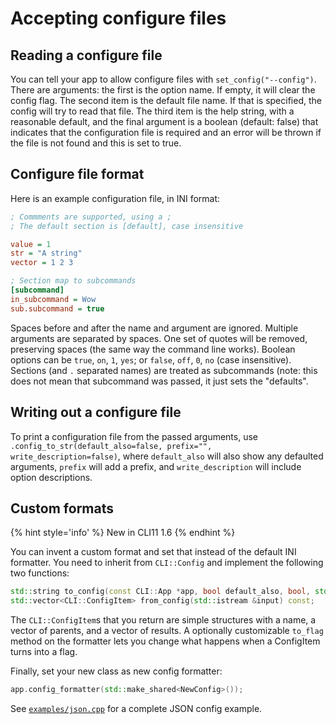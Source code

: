 # Accepting configure files

## Reading a configure file

You can tell your app to allow configure files with `set_config("--config")`. There are arguments: the first is the option name. If empty, it will clear the config flag. The second item is the default file name. If that is specified, the config will try to read that file. The third item is the help string, with a reasonable default, and the final argument is a boolean (default: false) that indicates that the configuration file is required and an error will be thrown if the file
is not found and this is set to true.

## Configure file format

Here is an example configuration file, in INI format:

```ini
; Commments are supported, using a ;
; The default section is [default], case insensitive

value = 1
str = "A string"
vector = 1 2 3

; Section map to subcommands
[subcommand]
in_subcommand = Wow
sub.subcommand = true
```

Spaces before and after the name and argument are ignored. Multiple arguments are separated by spaces. One set of quotes will be removed, preserving spaces (the same way the command line works). Boolean options can be `true`, `on`, `1`, `yes`; or `false`, `off`, `0`, `no` (case insensitive). Sections (and `.` separated names) are treated as subcommands (note: this does not mean that subcommand was passed, it just sets the "defaults".

## Writing out a configure file

To print a configuration file from the passed arguments, use `.config_to_str(default_also=false, prefix="", write_description=false)`, where `default_also` will also show any defaulted arguments, `prefix` will add a prefix, and `write_description` will include option descriptions.

## Custom formats

{% hint style='info' %}
New in CLI11 1.6
{% endhint %}

You can invent a custom format and set that instead of the default INI formatter. You need to inherit from `CLI::Config` and implement the following two functions:

```cpp
std::string to_config(const CLI::App *app, bool default_also, bool, std::string) const;
std::vector<CLI::ConfigItem> from_config(std::istream &input) const;
```

The `CLI::ConfigItem`s that you return are simple structures with a name, a vector of parents, and a vector of results. A optionally customizable `to_flag` method on the formatter lets you change what happens when a ConfigItem turns into a flag.

Finally, set your new class as new config formatter: 

```cpp
app.config_formatter(std::make_shared<NewConfig>());
```

See [`examples/json.cpp`](https://github.com/CLIUtils/CLI11/blob/master/examples/json.cpp) for a complete JSON config example. 
